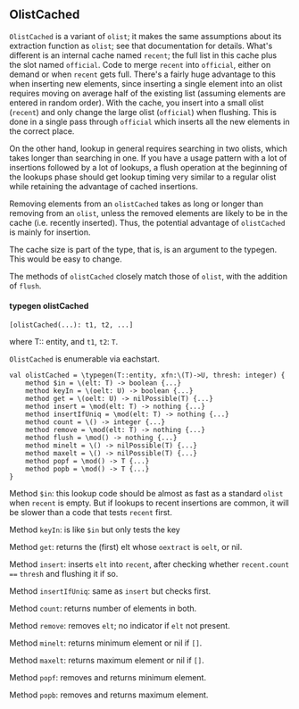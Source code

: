 ## OlistCached

`OlistCached` is a variant of `olist`; it makes the same assumptions about its extraction function as `olist`; see that documentation for details. What's different is an internal cache named `recent`; the full list in this cache plus the slot named `official`. Code to merge `recent` into `official`, either on demand or when `recent` gets full. There's a fairly huge advantage to this when inserting new elements, since inserting a single element into an olist requires moving on average half of the existing list (assuming elements are entered in random order). With the cache, you insert into a small olist (`recent`) and only change the large olist (`official`) when flushing. This is done in a single pass through `official` which inserts all the new elements in the correct place. 

On the other hand, lookup in general requires searching in two olists, which takes longer than searching in one. If you have a usage pattern with a lot of insertions followed by a lot of lookups, a flush operation at the beginning of the lookups phase should get lookup timing very similar to a regular olist while retaining the advantage of cached insertions. 

Removing elements from an `olistCached` takes as long or longer than removing from an `olist`, unless the removed elements are likely to be in the cache (i.e. recently inserted). Thus, the potential advantage of `olistCached` is mainly for insertion. 

The cache size is part of the type, that is, is an argument to the typegen. This would be easy to change. 

The methods of `olistCached` closely match those of `olist`, with the addition of `flush`. 

#### typegen olistCached

    [olistCached(...): t1, t2, ...]
where T:: entity, and `t1`, `t2`: `T`.

`OlistCached` is enumerable via eachstart.

    val olistCached = \typegen(T::entity, xfn:\(T)->U, thresh: integer) {
        method $in = \(elt: T) -> boolean {...}
        method keyIn = \(oelt: U) -> boolean {...}
        method get = \(oelt: U) -> nilPossible(T) {...}
        method insert = \mod(elt: T) -> nothing {...}
        method insertIfUniq = \mod(elt: T) -> nothing {...}
        method count = \() -> integer {...}
        method remove = \mod(elt: T) -> nothing {...}
        method flush = \mod() -> nothing {...}
        method minelt = \() -> nilPossible(T) {...}
        method maxelt = \() -> nilPossible(T) {...}
        method popf = \mod() -> T {...}
        method popb = \mod() -> T {...}
    }
Method `$in`: this lookup code should be almost as fast as a standard `olist` when `recent` is empty. But if lookups to recent insertions are common, it will be slower than a code that tests `recent` first.

Method `keyIn`: is like `$in` but only tests the key

Method `get`: returns the (first) elt whose `oextract` is `oelt`, or nil.

Method `insert`: inserts `elt` into `recent`, after checking whether `recent.count` `==` `thresh` and flushing it if so.

Method `insertIfUniq`: same as `insert` but checks first.

Method `count`: returns number of elements in both. 

Method `remove`: removes `elt`; no indicator if `elt` not present. 

Method `minelt`: returns minimum element or nil if `[]`.

Method `maxelt`: returns maximum element or nil if `[]`. 

Method `popf`: removes and returns minimum element.

Method `popb`: removes and returns maximum element. 




